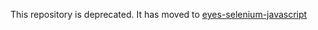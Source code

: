 This repository is deprecated. It has moved to [eyes-selenium-javascript](https://github.com/applitools/eyes.sdk.javascript1)

